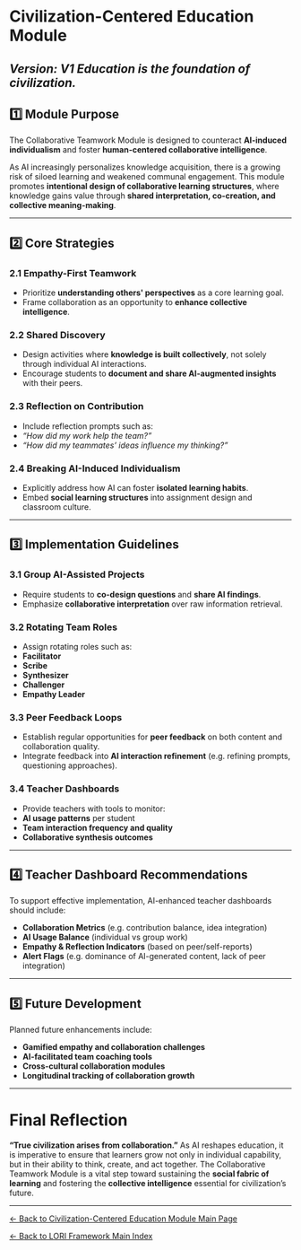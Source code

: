 # Civilization-Centered Education Module
*Version: V1*
*Education is the foundation of civilization.*
---

## 1️⃣ Module Purpose

The Collaborative Teamwork Module is designed to counteract **AI-induced individualism** and foster **human-centered collaborative intelligence**.

As AI increasingly personalizes knowledge acquisition, there is a growing risk of siloed learning and weakened communal engagement. This module promotes **intentional design of collaborative learning structures**, where knowledge gains value through **shared interpretation, co-creation, and collective meaning-making**.

---

## 2️⃣ Core Strategies

### 2.1 Empathy-First Teamwork
- Prioritize **understanding others' perspectives** as a core learning goal.
- Frame collaboration as an opportunity to **enhance collective intelligence**.

### 2.2 Shared Discovery
- Design activities where **knowledge is built collectively**, not solely through individual AI interactions.
- Encourage students to **document and share AI-augmented insights** with their peers.

### 2.3 Reflection on Contribution
- Include reflection prompts such as:
- *“How did my work help the team?”*
- *“How did my teammates’ ideas influence my thinking?”*

### 2.4 Breaking AI-Induced Individualism
- Explicitly address how AI can foster **isolated learning habits**.
- Embed **social learning structures** into assignment design and classroom culture.

---

## 3️⃣ Implementation Guidelines

### 3.1 Group AI-Assisted Projects
- Require students to **co-design questions** and **share AI findings**.
- Emphasize **collaborative interpretation** over raw information retrieval.

### 3.2 Rotating Team Roles
- Assign rotating roles such as:
- **Facilitator**
- **Scribe**
- **Synthesizer**
- **Challenger**
- **Empathy Leader**

### 3.3 Peer Feedback Loops
- Establish regular opportunities for **peer feedback** on both content and collaboration quality.
- Integrate feedback into **AI interaction refinement** (e.g. refining prompts, questioning approaches).

### 3.4 Teacher Dashboards
- Provide teachers with tools to monitor:
- **AI usage patterns** per student
- **Team interaction frequency and quality**
- **Collaborative synthesis outcomes**

---

## 4️⃣ Teacher Dashboard Recommendations

To support effective implementation, AI-enhanced teacher dashboards should include:

- **Collaboration Metrics** (e.g. contribution balance, idea integration)
- **AI Usage Balance** (individual vs group work)
- **Empathy & Reflection Indicators** (based on peer/self-reports)
- **Alert Flags** (e.g. dominance of AI-generated content, lack of peer integration)

---

## 5️⃣ Future Development

Planned future enhancements include:

- **Gamified empathy and collaboration challenges**
- **AI-facilitated team coaching tools**
- **Cross-cultural collaboration modules**
- **Longitudinal tracking of collaboration growth**

---

# Final Reflection

**“True civilization arises from collaboration.”**
As AI reshapes education, it is imperative to ensure that learners grow not only in individual capability, but in their ability to think, create, and act together.
The Collaborative Teamwork Module is a vital step toward sustaining the **social fabric of learning** and fostering the **collective intelligence** essential for civilization’s future.

---

[← Back to Civilization-Centered Education Module Main Page](index.md)

[← Back to LORI Framework Main Index](../../index.md)
